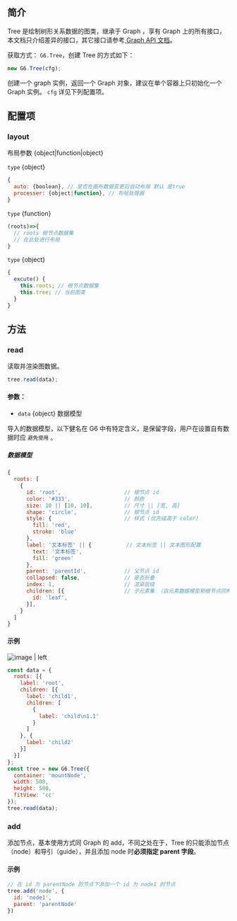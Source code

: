<!--
 index: 2
 title: Tree
 resource:
   jsFiles:
     - ${url.g6}
-->

## 简介

Tree 是绘制树形关系数据的图类，继承于 Graph ，享有 Graph 上的所有接口，本文档只介绍差异的接口，其它接口请参考[ Graph API 文档](./graph.html)。

获取方式： `G6.Tree`，创建 Tree 的方式如下：

```js
new G6.Tree(cfg);
```

创建一个 graph 实例，返回一个 Graph 对象，建议在单个容器上只初始化一个 Graph 实例。 `cfg` 详见下列配置项。

## 配置项
### layout

布局参数 {object|function|object}

`type` {object} 

```js
{
  auto: {boolean}, // 是否在画布数据变更后自动布局 默认 是true
  processer: {object|function}, // 布局处理器
} 
```

`type` {function}

```js
(roots)=>{
  // roots 根节点数据集
  // 在此处进行布局
}
```

`type` {object}

```js
{
  excute() {
    this.roots; // 根节点数据集
    this.tree; // 当前图类
  }
}
```

## 方法

### read
读取并渲染图数据。

```js
tree.read(data);
```

#### 参数：
* `data` {object} 数据模型

导入的数据模型，以下健名在 G6 中有特定含义，是保留字段，用户在设置自有数据时应 `避免使用` 。

##### 数据模型
```js
{
  roots: [
    {
      id: 'root',                    // 根节点 id 
      color: '#333',                 // 颜色 
      size: 10 || [10, 10],          // 尺寸 || [宽, 高]
      shape: 'circle',               // 根节点 id
      style: {                       // 样式 (优先级高于 color) 
        fill: 'red',
    	stroke: 'blue'
      },
      label: '文本标签' || {           // 文本标签 || 文本图形配置
        text: '文本标签',
    	fill: 'green'
      },
      parent: 'parentId',            // 父节点 id
      collapsed: false,              // 是否折叠
      index: 1,                      // 渲染层级
      children: [{                   // 子元素集 （自元素数据模型和根节点同构）
	    id: 'leaf',
      }],
    }
  ]
}
```

#### 示例


![image | left](https://cdn.yuque.com/lark/0/2018/png/223/1527739124049-622472fb-b19f-4829-a1de-640d1a2d5237.png "")


```js
const data = {
  roots: [{
    label: 'root',
    children: [{
      label: 'child1',
      children: [
        {
          label: 'child\n1.1'
        }
      ]
    }, {
      label: 'child2'
    }] 
  }]
};
const tree = new G6.Tree({
  container: 'mountNode',
  width: 500,
  height: 500,
  fitView: 'cc'
});
tree.read(data);
```

### add 
添加节点，基本使用方式同 Graph 的 add，不同之处在于，Tree 的只能添加节点（node）和导引（guide），并且添加 node 时**必须指定 parent 字段**。

#### 示例
```js
// 在 id 为 parentNode 的节点下添加一个 id 为 node1 的节点
tree.add('node', {
  id: 'node1',
  parent: 'parentNode'
})
```

